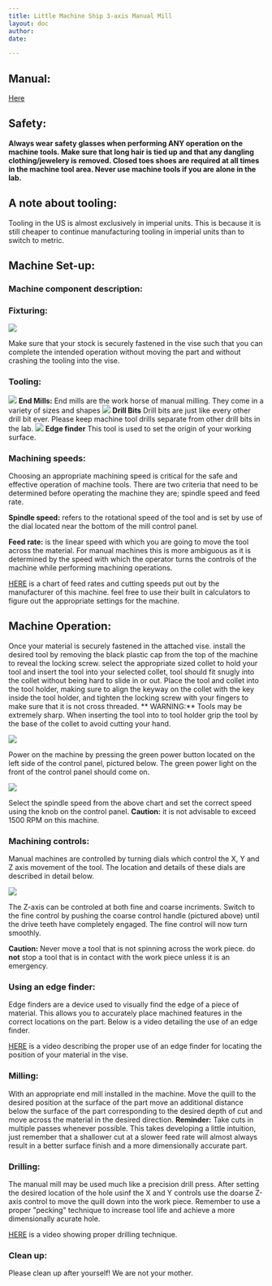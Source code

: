 ```yaml
---
title: Little Machine Ship 3-axis Manual Mill
layout: doc
author: 
date: 

---
```


## Manual:
[Here](http://littlemachineshop.com/gallery/ug/3900%20Mini%20Mill%20Users%20Guide.pdf)

## Safety:
**Always wear safety glasses when performing ANY operation on the machine tools. Make sure that long hair is tied up and that any dangling clothing/jewelery is removed. Closed toes shoes are required at all times in the machine tool area. Never use machine tools if you are alone in the lab.**
	
## A note about tooling:
Tooling in the US is almost exclusively in imperial units. This is because it is still cheaper to continue manufacturing tooling in imperial units than to switch to metric.
	
## Machine Set-up:
### Machine component description:
	
### Fixturing:
	
![](img/vise.jpg)

Make sure that your stock is securely fastened in the vise such that you can complete the intended operation without moving the part and without crashing the tooling into the vise.
### Tooling:
![](img/end_mill.jpg)
**End Mills:** End mills are the work horse of manual milling. They come in a variety of sizes and shapes 
![](img/drill_bits.jpg)
**Drill Bits** Drill bits are just like every other drill bit ever. Please keep machine tool drills separate from other drill bits in the lab.
![](img/edge_finder.jpg)
**Edge finder** This tool is used to set the origin of your working surface.

	
### Machining speeds:
	
Choosing an appropriate machining speed is critical for the safe and effective operation of machine tools. There are two criteria that need to be determined before operating the machine they are; spindle speed and feed rate.
	
**Spindle speed:** refers to the rotational speed of the tool and is set by use of the dial located near the bottom of the mill control panel.
	
**Feed rate:** is the linear speed with which you are going to move the tool across the material. For manual machines this is more ambiguous as it is determined by the speed with which the operator turns the controls of the machine while performing machining operations.
	
[HERE](https://littlemachineshop.com/reference/cuttingspeeds.php) is a chart of feed rates and cutting speeds put out by the manufacturer of this machine. feel free to use their built in calculators to figure out the appropriate settings for the machine.
	
## Machine Operation:

Once your material is securely fastened in the attached vise. install the desired tool by removing the black plastic cap from the top of the machine to reveal the locking screw. select the appropriate sized collet to hold your tool and insert the tool into your selected collet, tool should fit snugly into the collet without being hard to slide in or out. Place the tool and collet into the tool holder, making sure to align the keyway on the collet with the key inside the tool holder, and tighten the locking screw with your fingers to make sure that it is not cross threaded.
** WARNING:** Tools may be extremely sharp. When inserting the tool into to tool holder grip the tool by the base of the collet to avoid cutting your hand.
	
![](img/insert.jpg)
	
Power on the machine by pressing the green power button located on the left side of the control panel, pictured below. The green power light on the front of the control panel should come on.
	
![](img/control.jpg)
	
Select the spindle speed from the above chart and set the correct speed using the knob on the control panel.
**Caution:** it is not advisable to exceed 1500 RPM on this machine.

### Machining controls:
	
Manual machines are controlled by turning dials which control the X, Y and Z axis movement of the tool. The location and details of these dials are described in detail below.
	
![](img/label.png)
	
The Z-axis can be controled at both fine and coarse incriments. Switch to the fine control by pushing the coarse control handle (pictured above) until the drive teeth have completely engaged. The fine control will now turn smoothly.
	
**Caution:** Never move a tool that is not spinning across the work piece. do **not** stop a tool that is in contact with the work piece unless it is an emergency.
	
### Using an edge finder:

Edge finders are a device used to visually find the edge of a piece of material. This allows you to accurately place machined features in the correct locations on the part. Below is a video detailing the use of an edge finder.
	
[HERE](https://www.youtube.com/watch?v=5_qiPE5z7SE) is a video describing the proper use of an edge finder for locating the position of your material in the vise.
	
### Milling:

With an appropriate end mill installed in the machine. Move the quill to the desired position at the surface of the part move an additional distance below the surface of the part corresponding to the desired depth of cut and move across the material in the desired direction.
**Reminder:** Take cuts in multiple passes whenever possible. This takes developing a little intuition, just remember that a shallower cut at a slower feed rate will almost always result in a better surface finish and a more dimensionally accurate part.
	
### Drilling:

The manual mill may be used much like a precision drill press. After setting the desired location of the hole usinf the X and Y controls use the doarse Z-axis control to move the quill down into the work piece. Remember to use a proper "pecking" technique to increase tool life and achieve a more dimensionally acurate hole.
	
[HERE](https://www.youtube.com/watch?v=fdRCeTeAOpA) is a video showing proper drilling technique.

### Clean up:

Please clean up after yourself! We are not your mother.
